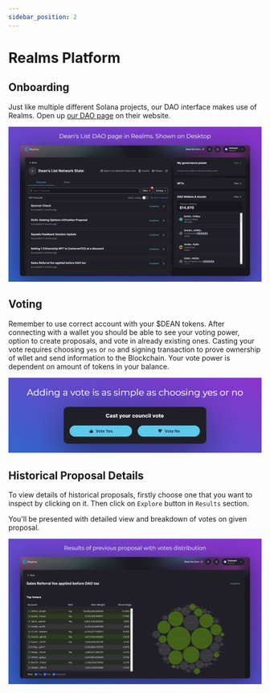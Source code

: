 ```yaml
---
sidebar_position: 2
---
```


# Realms Platform

## Onboarding

Just like multiple different Solana projects, our DAO interface makes use of Realms.
Open up [our DAO page](https://app.realms.today/dao/F9V4Lwo49aUe8fFujMbU6uhdFyDRqKY54WpzdpncUSk9) on their website.

![initial Realms UI](screenzy-1707716345435.png)

## Voting

Remember to use correct account with your $DEAN tokens. After connecting with a wallet you should be able to see your voting power, option to create proposals, and vote in already existing ones.
Casting your vote requires choosing `yes` or `no` and signing transaction to prove ownership of wllet and send information to the Blockchain. Your vote power is dependent on amount of tokens in your balance.

![Casting a vote](screenzy-1707717467077.png)

## Historical Proposal Details

To view details of historical proposals, firstly choose one that you want to inspect by clicking on it. Then click on `Explore` button in `Results` section.

You'll be presented with detailed view and breakdown of votes on given proposal.

![alt text](screenzy-1707716805737.png)
